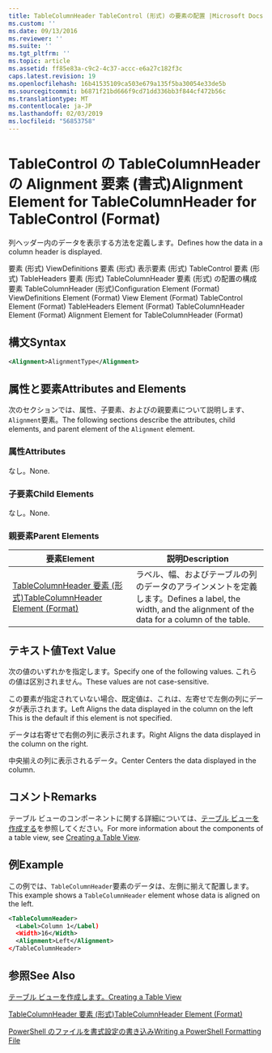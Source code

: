 ```yaml
---
title: TableColumnHeader TableControl (形式) の要素の配置 |Microsoft Docs
ms.custom: ''
ms.date: 09/13/2016
ms.reviewer: ''
ms.suite: ''
ms.tgt_pltfrm: ''
ms.topic: article
ms.assetid: ff85e83a-c9c2-4c37-accc-e6a27c182f3c
caps.latest.revision: 19
ms.openlocfilehash: 16b41535109ca503e679a135f5ba30054e33de5b
ms.sourcegitcommit: b6871f21bd666f9cd71dd336bb3f844cf472b56c
ms.translationtype: MT
ms.contentlocale: ja-JP
ms.lasthandoff: 02/03/2019
ms.locfileid: "56853758"
---
```

# <a name="alignment-element-for-tablecolumnheader-for-tablecontrol-format"></a><span data-ttu-id="9835b-102">TableControl の TableColumnHeader の Alignment 要素 (書式)</span><span class="sxs-lookup"><span data-stu-id="9835b-102">Alignment Element for TableColumnHeader for TableControl (Format)</span></span>

<span data-ttu-id="9835b-103">列ヘッダー内のデータを表示する方法を定義します。</span><span class="sxs-lookup"><span data-stu-id="9835b-103">Defines how the data in a column header is displayed.</span></span>

<span data-ttu-id="9835b-104">要素 (形式) ViewDefinitions 要素 (形式) 表示要素 (形式) TableControl 要素 (形式) TableHeaders 要素 (形式) TableColumnHeader 要素 (形式) の配置の構成要素 TableColumnHeader (形式)</span><span class="sxs-lookup"><span data-stu-id="9835b-104">Configuration Element (Format) ViewDefinitions Element (Format) View Element (Format) TableControl Element (Format) TableHeaders Element (Format) TableColumnHeader Element (Format) Alignment Element for TableColumnHeader (Format)</span></span>

## <a name="syntax"></a><span data-ttu-id="9835b-105">構文</span><span class="sxs-lookup"><span data-stu-id="9835b-105">Syntax</span></span>

```xml
<Alignment>AlignmentType</Alignment>
```

## <a name="attributes-and-elements"></a><span data-ttu-id="9835b-106">属性と要素</span><span class="sxs-lookup"><span data-stu-id="9835b-106">Attributes and Elements</span></span>

<span data-ttu-id="9835b-107">次のセクションでは、属性、子要素、およびの親要素について説明します、`Alignment`要素。</span><span class="sxs-lookup"><span data-stu-id="9835b-107">The following sections describe the attributes, child elements, and parent element of the `Alignment` element.</span></span>

### <a name="attributes"></a><span data-ttu-id="9835b-108">属性</span><span class="sxs-lookup"><span data-stu-id="9835b-108">Attributes</span></span>

<span data-ttu-id="9835b-109">なし。</span><span class="sxs-lookup"><span data-stu-id="9835b-109">None.</span></span>

### <a name="child-elements"></a><span data-ttu-id="9835b-110">子要素</span><span class="sxs-lookup"><span data-stu-id="9835b-110">Child Elements</span></span>

<span data-ttu-id="9835b-111">なし。</span><span class="sxs-lookup"><span data-stu-id="9835b-111">None.</span></span>

### <a name="parent-elements"></a><span data-ttu-id="9835b-112">親要素</span><span class="sxs-lookup"><span data-stu-id="9835b-112">Parent Elements</span></span>

|<span data-ttu-id="9835b-113">要素</span><span class="sxs-lookup"><span data-stu-id="9835b-113">Element</span></span>|<span data-ttu-id="9835b-114">説明</span><span class="sxs-lookup"><span data-stu-id="9835b-114">Description</span></span>|
|-------------|-----------------|
|[<span data-ttu-id="9835b-115">TableColumnHeader 要素 (形式)</span><span class="sxs-lookup"><span data-stu-id="9835b-115">TableColumnHeader Element (Format)</span></span>](./tablecolumnheader-element-format.md)|<span data-ttu-id="9835b-116">ラベル、幅、およびテーブルの列のデータのアラインメントを定義します。</span><span class="sxs-lookup"><span data-stu-id="9835b-116">Defines a label, the width, and the alignment of the data for a column of the table.</span></span>|

## <a name="text-value"></a><span data-ttu-id="9835b-117">テキスト値</span><span class="sxs-lookup"><span data-stu-id="9835b-117">Text Value</span></span>

<span data-ttu-id="9835b-118">次の値のいずれかを指定します。</span><span class="sxs-lookup"><span data-stu-id="9835b-118">Specify one of the following values.</span></span> <span data-ttu-id="9835b-119">これらの値は区別されません。</span><span class="sxs-lookup"><span data-stu-id="9835b-119">These values are not case-sensitive.</span></span>

<span data-ttu-id="9835b-120">この要素が指定されていない場合、既定値は、これは、左寄せで左側の列にデータが表示されます。</span><span class="sxs-lookup"><span data-stu-id="9835b-120">Left Aligns the data displayed in the column on the left This is the default if this element is not specified.</span></span>

<span data-ttu-id="9835b-121">データは右寄せで右側の列に表示されます。</span><span class="sxs-lookup"><span data-stu-id="9835b-121">Right Aligns the data displayed in the column on the right.</span></span>

<span data-ttu-id="9835b-122">中央揃えの列に表示されるデータ。</span><span class="sxs-lookup"><span data-stu-id="9835b-122">Center Centers the data displayed in the column.</span></span>

## <a name="remarks"></a><span data-ttu-id="9835b-123">コメント</span><span class="sxs-lookup"><span data-stu-id="9835b-123">Remarks</span></span>

<span data-ttu-id="9835b-124">テーブル ビューのコンポーネントに関する詳細については、[テーブル ビューを作成する](./creating-a-table-view.md)を参照してください。</span><span class="sxs-lookup"><span data-stu-id="9835b-124">For more information about the components of a table view, see [Creating a Table View](./creating-a-table-view.md).</span></span>

## <a name="example"></a><span data-ttu-id="9835b-125">例</span><span class="sxs-lookup"><span data-stu-id="9835b-125">Example</span></span>

<span data-ttu-id="9835b-126">この例では、`TableColumnHeader`要素のデータは、左側に揃えて配置します。</span><span class="sxs-lookup"><span data-stu-id="9835b-126">This example shows a `TableColumnHeader` element whose data is aligned on the left.</span></span>

```xml
<TableColumnHeader>
  <Label>Column 1</Label)
  <Width>16</Width>
  <Alignment>Left</Alignment>
</TableColumnHeader>
```

## <a name="see-also"></a><span data-ttu-id="9835b-127">参照</span><span class="sxs-lookup"><span data-stu-id="9835b-127">See Also</span></span>

[<span data-ttu-id="9835b-128">テーブル ビューを作成します。</span><span class="sxs-lookup"><span data-stu-id="9835b-128">Creating a Table View</span></span>](./creating-a-table-view.md)

[<span data-ttu-id="9835b-129">TableColumnHeader 要素 (形式)</span><span class="sxs-lookup"><span data-stu-id="9835b-129">TableColumnHeader Element (Format)</span></span>](./tablecolumnheader-element-format.md)

[<span data-ttu-id="9835b-130">PowerShell のファイルを書式設定の書き込み</span><span class="sxs-lookup"><span data-stu-id="9835b-130">Writing a PowerShell Formatting File</span></span>](./writing-a-powershell-formatting-file.md)

